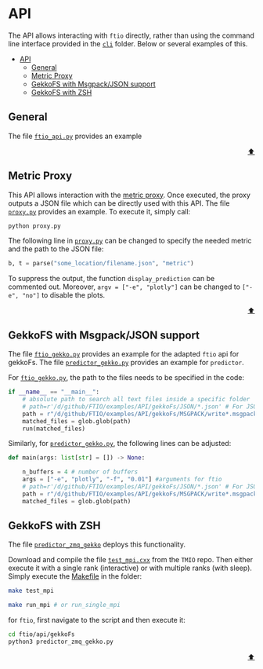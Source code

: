 # API

The API allows interacting with `ftio` directly, rather than using the command line interface provided in the [`cli`](/ftio/cli/) folder.
Below or several examples of this.

- [API](#api)
	- [General](#general)
	- [Metric Proxy](#metric-proxy)
	- [GekkoFS with Msgpack/JSON support](#gekkofs-with-msgpackjson-support)
	- [GekkoFS with ZSH](#gekkofs-with-zsh)

## General

The file [`ftio_api.py`](/examples/API/test_api.py) provides an example

<p align="right"><a href="#api">⬆</a></p>

## Metric Proxy

This API allows interaction with the [metric proxy](https://github.com/besnardjb/proxy_v2). Once executed, the proxy outputs a JSON file which can be directly used with this API.
The file [`proxy.py`](/ftio/api/metric_proxy/proxy.py) provides an example. To execute it, simply call:

```sh
python proxy.py
```

The following line in [`proxy.py`](/ftio/api/metric_proxy/proxy.py) can be changed to specify the needed metric and the path to the JSON file:

```py
b, t = parse("some_location/filename.json", "metric")
```

To suppress the output, the function `display_prediction` can be commented out. Moreover, `argv = ["-e", "plotly"]` can be changed to `["-e", "no"]` to disable the plots.

<p align="right"><a href="#api">⬆</a></p>

## GekkoFS with Msgpack/JSON support

The file [`ftio_gekko.py`](/ftio/api/gekkoFs/ftio_gekko.py) provides an example for the adapted `ftio` api for gekkoFs.
The file [`predictor_gekko.py`](/ftio/api/gekkoFs/predictor_gekko.py) provides an example for `predictor`.

For [`ftio_gekko.py`](/ftio/api/gekkoFs/ftio_gekko.py), the path to the files needs to be specified in the code:

```python
if __name__ == "__main__":
    # absolute path to search all text files inside a specific folder
    # path=r'/d/github/FTIO/examples/API/gekkoFs/JSON/*.json' # For JSON
    path = r"/d/github/FTIO/examples/API/gekkoFs/MSGPACK/write*.msgpack"  # For MSGPCK
    matched_files = glob.glob(path)
    run(matched_files)
```

Similarly, for [`predictor_gekko.py`](/ftio/api/gekkoFs/predictor_gekko.py), the following lines can be adjusted:

```python
def main(args: list[str] = []) -> None:

    n_buffers = 4 # number of buffers 
    args = ["-e", "plotly", "-f", "0.01"] #arguments for ftio
    # path=r'/d/github/FTIO/examples/API/gekkoFs/JSON/*.json' # For JSON
    path = r"/d/github/FTIO/examples/API/gekkoFs/MSGPACK/write*.msgpack"  # For MSGPCK
    matched_files = glob.glob(path)
```

## GekkoFS with ZSH

The file [`predictor_zmq_gekko`](https://github.com/tuda-parallel/FTIO/blob/main/ftio/api/gekkoFs/predictor_zmq_gekko.py) deploys this functionality. 

Download and compile the file [`test_mpi.cxx`](https://github.com/tuda-parallel/TMIO/blob/main/test/zmq/test_mpi.cxx) from the `TMIO` repo. Then either execute it with a single rank (interactive) or with multiple ranks (with sleep). Simply execute the [Makefile](https://github.com/tuda-parallel/TMIO/blob/main/test/zmq) in the folder:

```sh
make test_mpi

make run_mpi # or run_single_mpi
```

for `ftio`, first navigate to the script and then execute it:

```sh
cd ftio/api/gekkoFs
python3 predictor_zmq_gekko.py 
```

<p align="right"><a href="#api">⬆</a></p>
